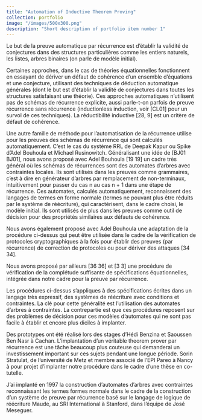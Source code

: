 ```yaml
---
title: "Automation of Inductive Theorem Proving"
collection: portfolio
image: "/images/500x300.png"
description: "Short description of portfolio item number 1"
---
```




Le but de la preuve automatique par récurrence est d’établir la validité de conjectures dans des structures particulières comme les entiers naturels, les listes, arbres binaires (on parle de modèle initial). 



Certaines approches, dans le cas de théories équationnelles fonctionnent en essayant de dériver un défaut de cohérence d’un ensemble d’équations et une conjecture, utilisant des techniques de déduction automatique générales (dont le but est d’établir la validité de conjectures dans toutes les structures satisfaisant une théorie). Ces approches automatiques n’utilisent pas de schémas de récurrence explicite, aussi parle-t-on parfois de preuve récurrence sans récurrence (inductionless induction, voir [CL01] pour un survol de ces techniques). La réductibilité inductive [28, 9] est un critère de défaut de cohérence.

Une autre famille de méthode pour l’automatisation de la récurrence utilise pour les preuves des schémas de récurrence qui sont calculés automatiquement. C’est le cas du système RRL de Deepak Kapur ou Spike d’Adel Bouhoula et Michael Rusinowitch. Généralisant une idée de [BJ01 BJ01], nous avons proposé avec Adel Bouhoula [19 19] un cadre très général où les schémas de récurrences sont des automates d’arbres avec contraintes locales. Ils sont utilisés dans les preuves comme grammaires, c’est à dire en générateur d’arbres par remplacement de non-terminaux, intuitivement pour passer du cas n au cas n + 1 dans une étape de récurrence. Ces automates, calculés automatiquement, reconnaissent des langages de termes en forme normale (termes ne pouvant plus être réduits par le système de réécriture), qui caractérisent, dans le cadre choisi, le modèle initial. Ils sont utilisés de plus dans les preuves comme outil de décision pour des propriétés similaires aux défauts de cohérence.

Nous avons également proposé avec Adel Bouhoula une adaptation de la procédure ci-dessus qui peut être utilisée dans le cadre de la vérification de protocoles cryptographiques à la fois pour établir des preuves (par récurrence) de correction de protocoles ou pour dériver des attaques [34 34].

Nous avons proposé par ailleurs [36 36] et [3 3] une procédure de vérification de la complétude suffisante de spécifications équationnelles, intégrée dans notre cadre pour la preuve par récurrence.



Les procédures ci-dessus s’appliques à des spécifications écrites dans un langage très expressif, des systèmes de réécriture avec conditions et contraintes. La clé pour cette généralité est l’utilisation des automates d’arbres à contraintes. La contrepartie est que ces procédures reposent sur des problèmes de décision pour ces modèles d’automates qui ne sont pas facile à établir et encore plus diciles à implanter.



Des prototypes ont été réalisé lors des stages d’Hédi Benzina et Saoussen Ben Nasr à Cachan. L’implantation d’un véritable theorem prover par récurrence est une tâche beaucoup plus couteuse qui demanderai un investissement important sur ces sujets pendant une longue période. Sorin Stratulat, de l’université de Metz et membre associé de l’EPI Pareo à Nancy à pour projet d’implanter notre procédure dans le cadre d’une thèse en co-tutelle.



J’ai implanté en 1997 la construction d’automates d’arbres avec contraintes reconnaissant les termes formes normale dans le cadre de la construction d’un système de preuve par récurrence basé sur le langage de logique de réécriture Maude, au SRI International à Stanford, dans l’équipe de José Meseguer.